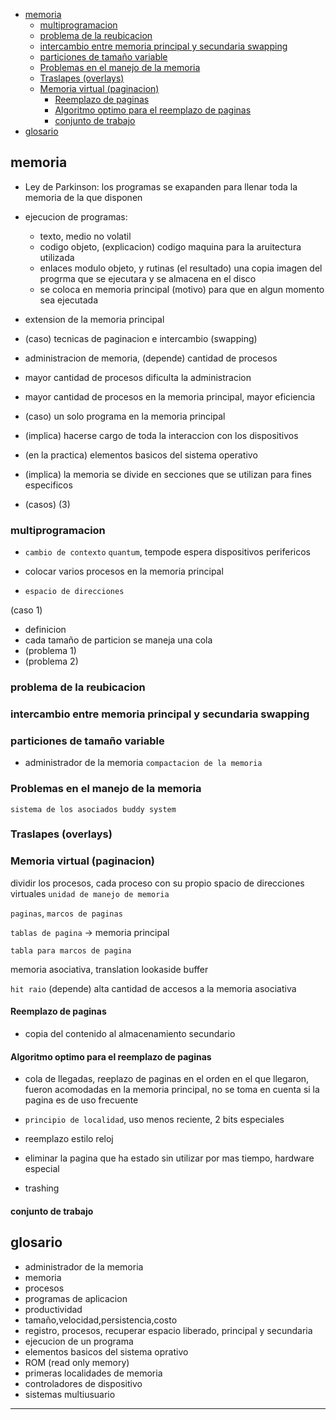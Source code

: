- [memoria](#memoria)
  - [multiprogramacion](#multiprogramacion)
  - [problema de la reubicacion](#problema-de-la-reubicacion)
  - [intercambio entre memoria principal y secundaria swapping](#intercambio-entre-memoria-principal-y-secundaria-swapping)
  - [particiones de tamaño variable](#particiones-de-tama%C3%B1o-variable)
  - [Problemas en el manejo de la memoria](#problemas-en-el-manejo-de-la-memoria)
  - [Traslapes (overlays)](#traslapes-overlays)
  - [Memoria virtual (paginacion)](#memoria-virtual-paginacion)
    - [Reemplazo de paginas](#reemplazo-de-paginas)
    - [Algoritmo optimo para el reemplazo de paginas](#algoritmo-optimo-para-el-reemplazo-de-paginas)
    - [conjunto de trabajo](#conjunto-de-trabajo)
- [glosario](#glosario)

## memoria
- Ley de Parkinson: los programas se exapanden para llenar toda la memoria de la que disponen

- ejecucion de programas:
  - texto, medio no volatil
  - codigo objeto, (explicacion) codigo maquina para la aruitectura utilizada
  - enlaces modulo objeto, y rutinas (el resultado) una copia imagen del progrma que se ejecutara y se almacena en el disco
  - se coloca en memoria principal (motivo) para que en algun momento sea ejecutada

- extension de la memoria principal
- (caso) tecnicas de paginacion e intercambio (swapping)

- administracion de memoria, (depende) cantidad de procesos

- mayor cantidad de procesos dificulta la administracion
- mayor cantidad de procesos en la memoria principal, mayor eficiencia

- (caso) un solo programa en la memoria principal
- (implica) hacerse cargo de toda la interaccion con los dispositivos

- (en la practica) elementos basicos del sistema operativo
- (implica) la memoria se divide en secciones que se utilizan para fines especificos

- (casos) (3)

### multiprogramacion
- `cambio de contexto` `quantum`, tempode espera dispositivos perifericos

- colocar varios procesos en la memoria principal

- `espacio de direcciones`

(caso 1)
- definicion
- cada tamaño de particion se maneja una cola
- (problema 1)
- (problema 2)

### problema de la reubicacion

### intercambio entre memoria principal y secundaria swapping

### particiones de tamaño  variable
- administrador de la memoria `compactacion de la memoria`

### Problemas en el manejo de la memoria

`sistema de los asociados buddy system`

### Traslapes (overlays)

### Memoria virtual (paginacion)

dividir los procesos, cada proceso con su propio spacio de direcciones virtuales `unidad de manejo de memoria`

`paginas`, `marcos de paginas`

`tablas de pagina` -> memoria principal

`tabla para marcos de pagina`

memoria asociativa, translation lookaside buffer

`hit raio` (depende) alta cantidad de accesos a la memoria asociativa

#### Reemplazo de paginas

- copia del contenido al almacenamiento secundario

#### Algoritmo optimo para el reemplazo de paginas
- cola de llegadas, reeplazo de paginas en el orden en el que llegaron, fueron acomodadas en la memoria principal, no se toma en cuenta si la pagina es de uso frecuente 

- `principio de localidad`, uso menos reciente, 2 bits especiales

- reemplazo estilo reloj

- eliminar la pagina que ha estado sin utilizar por mas tiempo, hardware especial

- trashing

#### conjunto de trabajo 

## glosario
- administrador de la memoria
- memoria
- procesos
- programas de aplicacion
- productividad
- tamaño,velocidad,persistencia,costo
- registro, procesos, recuperar espacio liberado, principal y secundaria
- ejecucion de un programa
- elementos basicos del sistema oprativo
- ROM (read only memory)
- primeras localidades de memoria
- controladores de dispositivo
- sistemas multiusuario


------------------------------------------------------